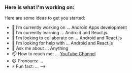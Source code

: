 ### Here is what I'm working on:
Here are some ideas to get you started:

- 🔭 I’m currently working on ... Android Apps development
- 🌱 I’m currently learning ... Android and React.js
- 👯 I’m looking to collaborate on ... Android and React.js
- 🤔 I’m looking for help with ... Android and React.js
- 💬 Ask me about ... Anything
- 📫 How to reach me: ... [YouTube Channel](https://potatoscript.github.io/homepage/)
- 😄 Pronouns: ...
- ⚡ Fun fact: ...
-->
